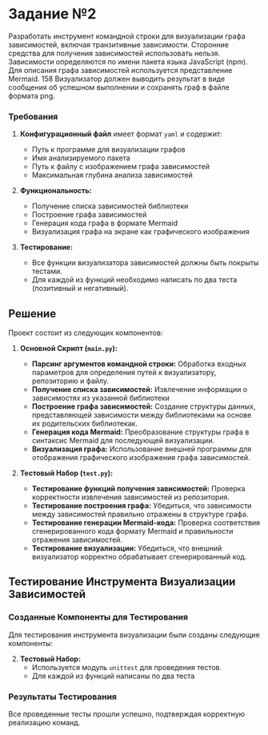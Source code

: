 # Задание №2

Разработать инструмент командной строки для визуализации графа
зависимостей, включая транзитивные зависимости. Сторонние средства для
получения зависимостей использовать нельзя.
Зависимости определяются по имени пакета языка JavaScript (npm). Для
описания графа зависимостей используется представление Mermaid.
158
Визуализатор должен выводить результат в виде сообщения об успешном
выполнении и сохранять граф в файле формата png.

### Требования

1. **Конфигурационный файл** имеет формат `yaml` и содержит:

   - Путь к программе для визуализации графов
   - Имя анализируемого пакета
   - Путь к файлу с изображением графа зависимостей
   - Максимальная глубина анализа зависимостей

2. **Функциональность:**

   - Получение списка зависимостей библиотеки
   - Построение графа зависимостей
   - Генерация кода графа в формате Mermaid
   - Визуализация графа на экране как графического изображения

3. **Тестирование:**
   - Все функции визуализатора зависимостей должны быть покрыты тестами.
   - Для каждой из функций необходимо написать по два теста (позитивный и негативный).

## Решение

Проект состоит из следующих компонентов:

1. **Основной Скрипт (`main.py`):**

   - **Парсинг аргументов командной строки:** Обработка входных параметров для определения путей к визуализатору, репозиторию и файлу.
   - **Получение списка зависимостей:** Извлечение информации о зависимостях из указанной библиотеки
   - **Построение графа зависимостей:** Создание структуры данных, представляющей зависимости между библиотеками на основе их родительских библиотекак.
   - **Генерация кода Mermaid:** Преобразование структуры графа в синтаксис Mermaid для последующей визуализации.
   - **Визуализация графа:** Использование внешней программы для отображения графического изображения графа зависимостей.

2. **Тестовый Набор (`test.py`):**
   - **Тестирование функций получения зависимостей:** Проверка корректности извлечения зависимостей из репозитория.
   - **Тестирование построения графа:** Убедиться, что зависимости между зависимостей правильно отражены в структуре графа.
   - **Тестирование генерации Mermaid-кода:** Проверка соответствия сгенерированного кода формату Mermaid и правильности отражения зависимостей.
   - **Тестирование визуализации:** Убедиться, что внешний визуализатор корректно обрабатывает сгенерированный код.

## Тестирование Инструмента Визуализации Зависимостей

### Созданные Компоненты для Тестирования

Для тестирования инструмента визуализации были созданы следующие компоненты:

2. **Тестовый Набор:**
   - Используется модуль `unittest` для проведения тестов.
   - Для каждой из функций написаны по два теста

### Результаты Тестирования

Все проведенные тесты прошли успешно, подтверждая корректную реализацию команд.
